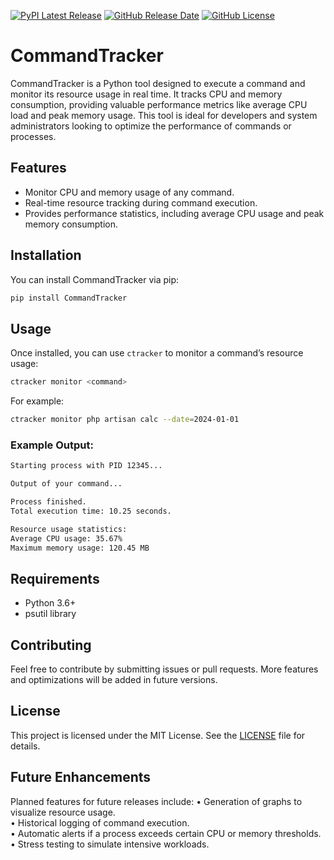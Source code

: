 [![PyPI Latest Release](https://img.shields.io/pypi/v/commandtracker.svg)](https://pypi.org/project/CommandTracker/) [![GitHub Release Date](https://img.shields.io/github/release-date/ErickCosta98/CommandTracker)](https://github.com/ErickCosta98/CommandTracker/releases) [![GitHub License](https://img.shields.io/github/license/ErickCosta98/CommandTracker)](https://github.com/ErickCosta98/CommandTracker/blob/main/LICENSE)

# CommandTracker

CommandTracker is a Python tool designed to execute a command and monitor its resource usage in real time. It tracks CPU and memory consumption, providing valuable performance metrics like average CPU load and peak memory usage. This tool is ideal for developers and system administrators looking to optimize the performance of commands or processes.

## Features

- Monitor CPU and memory usage of any command.
- Real-time resource tracking during command execution.
- Provides performance statistics, including average CPU usage and peak memory consumption.

## Installation

You can install CommandTracker via pip:

```bash
pip install CommandTracker
```

## Usage

Once installed, you can use `ctracker` to monitor a command’s resource usage:

```bash
ctracker monitor <command>
```

For example:

```bash
ctracker monitor php artisan calc --date=2024-01-01
```

### Example Output:

```bash
Starting process with PID 12345...

Output of your command...

Process finished.
Total execution time: 10.25 seconds.

Resource usage statistics:
Average CPU usage: 35.67%
Maximum memory usage: 120.45 MB
```

## Requirements

- Python 3.6+
- psutil library

## Contributing

Feel free to contribute by submitting issues or pull requests. More features and optimizations will be added in future versions.

## License

This project is licensed under the MIT License. See the [LICENSE](LICENSE) file for details.

## Future Enhancements

Planned features for future releases include:
• Generation of graphs to visualize resource usage.  
• Historical logging of command execution.  
• Automatic alerts if a process exceeds certain CPU or memory thresholds.  
• Stress testing to simulate intensive workloads.


